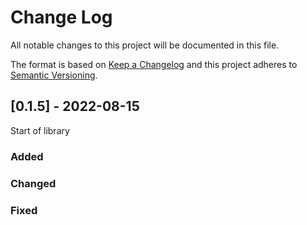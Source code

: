 
# Change Log
All notable changes to this project will be documented in this file.
 
The format is based on [Keep a Changelog](http://keepachangelog.com/)
and this project adheres to [Semantic Versioning](http://semver.org/).
 
## [0.1.5] - 2022-08-15
 
Start of library
 
### Added
 
### Changed
 
### Fixed
